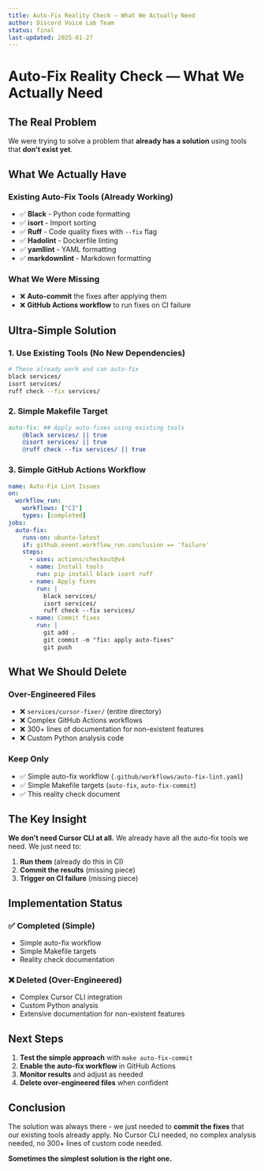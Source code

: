 ```yaml
---
title: Auto-Fix Reality Check — What We Actually Need
author: Discord Voice Lab Team
status: final
last-updated: 2025-01-27
---
```


# Auto-Fix Reality Check — What We Actually Need

## The Real Problem

We were trying to solve a problem that **already has a solution** using tools that **don't exist yet**.

## What We Actually Have

### Existing Auto-Fix Tools (Already Working)
- ✅ **Black** - Python code formatting
- ✅ **isort** - Import sorting  
- ✅ **Ruff** - Code quality fixes with `--fix` flag
- ✅ **Hadolint** - Dockerfile linting
- ✅ **yamllint** - YAML formatting
- ✅ **markdownlint** - Markdown formatting

### What We Were Missing
- ❌ **Auto-commit** the fixes after applying them
- ❌ **GitHub Actions workflow** to run fixes on CI failure

## Ultra-Simple Solution

### 1. Use Existing Tools (No New Dependencies)
```bash
# These already work and can auto-fix
black services/
isort services/  
ruff check --fix services/
```

### 2. Simple Makefile Target
```makefile
auto-fix: ## Apply auto-fixes using existing tools
	@black services/ || true
	@isort services/ || true
	@ruff check --fix services/ || true
```

### 3. Simple GitHub Actions Workflow
```yaml
name: Auto-Fix Lint Issues
on:
  workflow_run:
    workflows: ["CI"]
    types: [completed]
jobs:
  auto-fix:
    runs-on: ubuntu-latest
    if: github.event.workflow_run.conclusion == 'failure'
    steps:
      - uses: actions/checkout@v4
      - name: Install tools
        run: pip install black isort ruff
      - name: Apply fixes
        run: |
          black services/
          isort services/
          ruff check --fix services/
      - name: Commit fixes
        run: |
          git add .
          git commit -m "fix: apply auto-fixes"
          git push
```

## What We Should Delete

### Over-Engineered Files
- ❌ `services/cursor-fixer/` (entire directory)
- ❌ Complex GitHub Actions workflows
- ❌ 300+ lines of documentation for non-existent features
- ❌ Custom Python analysis code

### Keep Only
- ✅ Simple auto-fix workflow (`.github/workflows/auto-fix-lint.yaml`)
- ✅ Simple Makefile targets (`auto-fix`, `auto-fix-commit`)
- ✅ This reality check document

## The Key Insight

**We don't need Cursor CLI at all.** We already have all the auto-fix tools we need. We just need to:

1. **Run them** (already do this in CI)
2. **Commit the results** (missing piece)
3. **Trigger on CI failure** (missing piece)

## Implementation Status

### ✅ Completed (Simple)
- Simple auto-fix workflow
- Simple Makefile targets
- Reality check documentation

### ❌ Deleted (Over-Engineered)
- Complex Cursor CLI integration
- Custom Python analysis
- Extensive documentation for non-existent features

## Next Steps

1. **Test the simple approach** with `make auto-fix-commit`
2. **Enable the auto-fix workflow** in GitHub Actions
3. **Monitor results** and adjust as needed
4. **Delete over-engineered files** when confident

## Conclusion

The solution was always there - we just needed to **commit the fixes** that our existing tools already apply. No Cursor CLI needed, no complex analysis needed, no 300+ lines of custom code needed.

**Sometimes the simplest solution is the right one.**